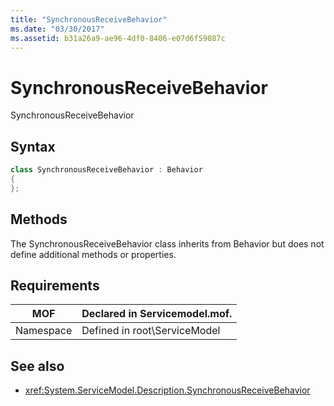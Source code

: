 ```yaml
---
title: "SynchronousReceiveBehavior"
ms.date: "03/30/2017"
ms.assetid: b31a26a9-ae96-4df0-8406-e07d6f59087c
---
```

# SynchronousReceiveBehavior
SynchronousReceiveBehavior  
  
## Syntax  
  
```csharp
class SynchronousReceiveBehavior : Behavior  
{  
};  
```  
  
## Methods  
 The SynchronousReceiveBehavior class inherits from Behavior but does not define additional methods or properties.  
  
## Requirements  
  
|MOF|Declared in Servicemodel.mof.|  
|---------|-----------------------------------|  
|Namespace|Defined in root\ServiceModel|  
  
## See also

- <xref:System.ServiceModel.Description.SynchronousReceiveBehavior>
